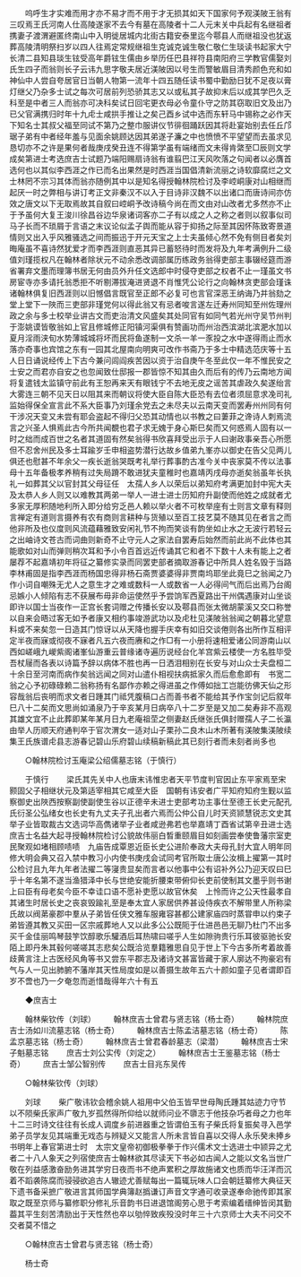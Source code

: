 <!-- { "loadSidebar": true } -->
　　呜呼生才实难而用才亦不易才而不用于才无损其如天下国家何予观渼陂王翁有三叹焉王氏河南人仕高陵遂家不去今有墓在高陵者十二人元末关中兵起有名继祖者携妻子渡渭避匿终南山中入明徙居城内北街古籍安泰里迄今鄠县人而继祖没也犹返葬高陵清明祭扫岁以四人往焉定常规继祖生克诚克诚生敬仁敬仁生琰读书起家大宁长清二县知县琰生铉受高年爵铉生儒由乡举历任巴县祥符县南阳府三学教官儒娶刘氏生四子而翁则长子云讳九思字敬夫居近渼陂因以号生而警敏眉目清秀颜色充和如神仙中人尝自夸居官日当朝人物第一流年十四五随任读书蜀中勤励日犹不足夜以膏灯继父乃杂多士试之每次可居前列恐骄其志又以或私其子故抑末后以成其学巴久乏科至是中者三人而翁亦可决科矣试日回宅更衣母必令童仆守之防其窃取旧文及出乃已父官满携归时年十九虍士咸拱手推让之矣己酉乡试中选而东轩马中锡称之必作天下知名士其叔父福至同试不第乃之整巾服讲仪节徘徊踊跃因其将赴宴始别去任丘邝琚子弟有中者经年羞与见面余姚顾达因其弟遂子濂之中也愤愤不平望望而去虽求见恳切亦不之许是果何者哉庚戌癸丑连不得第学虽有端绪而文未得肯綮至□辰则文学成矣第进士考选庶吉士试题乃端阳赐扇诗翁有谁翦巴江天风吹落之句闻者以必膺首选何也以其似李西涯之作已而名出果然是时西涯当国倡清新流丽之诗软靡腐烂之文士林罔不宗习其体而翁亦随例其中以是知名得授翰林院检讨及李崆峒康对山相继而起厌一时之弊相与讲订考正文非秦汉不以入于目诗非汉魏不以出诸口而唐诗间亦仿效之唐文以下无取焉故其自叙曰崆峒予改诗稿今尚在而文由对山改者尤多然亦不止于予虽何大复王浚川徐昌谷边华泉诸词客亦二子有以成之人之称之者则以叙事似司马子长而不琐屑于言语之末议论似孟子舆而能从容于抑扬之际至其因怀陈致寄景道情则又出入乎风雅骚选之间而振迅于开元天宝之上士夫虽倾心然不免有侧目者矣刘晦庵虽不喜诗然犹爱才而李西涯则直恶其异已蓄怒待时而发将及九年考满例升二级值刘瑾揽权凡在翰林者除状元不动余悉改调部属历练政务翁得吏部主事辍经筵而游省署弃文墨而理簿书居无何由员外升任文选郎中时侵夺吏部之权者不止一瑾虽文书房宦寺亦多请托翁悉拒不听剔滞拔淹进贤退不肖惟凭公论行之向翰林贪吏部会瑾诛诸翰林俱复旧西涯则以旧憾倡言既官至正郎不必复可也言官深恶王纳诲乃并翁劾之堂上堂下一陜而三吏部非瑾党何以得此翁又有忌者唆言遂左迁寿州同知至州佐理州政之余与多士校举业讲古文而吏治清文风盛矣其处同官有如同气若光州守吴节州判于澎姚谟皆敬翁如上官且修城修正阳镇河渠俱有赞画功而州治西滨湖北滨淝水加以夏月淫雨浃旬水势薄城城将坏而民将鱼遂制一文杀一羊一豕投之水中遂得雨止而水落亦奇事也宾馆之东有一园其北屋南向明爽可改作书斋乃于多士中精选范庆等十五人日日诵说经传上下古今兼问闾阎疾苦因以资于治自庚午冬至此仅一年不惟民安之士安之而君亦自安之也忽闻致仕邸报一郡皆惊不知其由久而后有的传乃云南地方闻将复遣钱太监镇守前此有王恕再来天有眼钱宁不去地无皮之谣苦其虐政久矣遂绐言大雾连三朝不见天日以阻其来而朝议将使大臣自陈大臣恐有去位者须屈意求凂司礼监始得保全宣言此不系大臣事乃刘瑾余党去之未尽夫以云南天变而罢寿州州同有何干涉况天变又未尝有耶会盗起不得归父恐其动情也以书教之曰萋菲之谗诗人刺焉流言之兴圣人惧焉此古今所共闻覩也君子求无媿于身心斯巳矣而又何惑焉人固有以一时之绌而成百世之名者其道固有然矣翁得书欣喜拜受出示于人曰谢政事亲吾心所愿但不忍舍州民及多士耳踰岁壬申相盗势潜行达故乡值弟九峯亦以御史在告父见两儿俱还也慰甚不年余父一疾长逝翁哭既考礼举行葬事酌古准今关中丧家莫不传以法事母十五年备极孝养稍有过失局蹐不敢进犹夫童稚时也嘉靖丙戌母亦逝矣翁虽年长执礼一如葬其父以官封其父母征任　太孺人乡人以荣后以弟知府考满更加封中宪大夫及太恭人乡人则又以难教其两弟一举人一进士进士历知府升副使而他姓之成就者尤多家无厚积随地利所入即分给穷乏邑人赖以举火者不可枚举座有士则言文章有释则言禅定有道则言摄养有农有商则言耕种与货殖以至百工技艺莫不随其见在者言之而他非所及也仪度则风流蕴藉雅致安闲礼节不拘而笑谈有韵坐如止水之无波行若轻云之出岫诗文苍古而词曲则新奇不止守元人之家法自罢寿后始然而前此尚不此体也其能歌如对山而弹则稍次耳和予小令百首远近传诵其它和者不下数十人未有能上之者屡荐不起嘉靖初年将征之纂修实录而同罢吏部者摘取游春记中所具人姓名毁于当路李林甫固是指李西涯而杨国忠得非杨石斋贾婆婆得非贾南坞耶坐此竟巳之翁闻之乃作小词自嘲殊无尤人之意生才之难或数科一人或数省一人必得间气而后出焉乃台阁忌嫉小人倾陷有志不获展布毋非命运使然乎予尝饷军西夏路出干州偶遇康对山坐谈即许以国士当夜作一正宫长套词赠之传播长安以及鄠县而张太微胡蒙溪又交口称誉以自来会晤过客无如予者康又相约事竣游武功以及虍杜见渼陂翁翁闻之朝暮北望意料或不来矣忽一日造其门惊讶以从天降也握手庆幸有如旧交谈倦则各出所作互相评定半夜而寐或彻夜不寐者凡五六夜而赓和之作□有一小册将速相爱诸公同游南山以西如嵯峨九嵕紫阁诸峯仙游重云普缘诸寺遍历说经台化羊宫紫云楼使一方名胜毕受吾杖屦而各表以诗篇予辞以病体不胜也再一日洒泪相别在长安与对山众士夫盘桓二十余日至河南而病作矣翁远闻之同对山遣仆相视扶病抵家久而后愈愈即有　书宽二翁之心予初碌碌赖二翁称扬有名鄙作亦赖之得进虽之作傅如拙工岂能彷佛天仙之形容哉翁后丧明而求文者日踵其门祗凭腹稿口占而善书者不能给其予作宝剑记后叙年巳八十二矣而文思尚如涌泉乃于辛亥某月日病卒八十二岁至是又加二矣寿非不高观其雄文宜不止此葬即某年某月日九老庵祖茔之侧妻赵氏继张氏俱封赠孺人子二长瀛由举人历顺天府通判卒于官次渭女一适对山子栗孙二良木山木所著有渼陂集渼陂续集王氏族谱虍县志游春记碧山乐府碧山续稿新稿此其已刻行者而未刻者尚多也 

　　○翰林院检讨玉庵梁公绍儒墓志铭（于慎行） 

　　于慎行 
　　梁氏其先关中人也唐末讳惟忠者天平节度判官因止东平家焉至宋颢固父子相继状元及第适宰相其它咸至大臣　国朝有讳安者广平知府知府生觐以监察御史出陜西按察副使副使生谷以正德辛未进士吏部考功主事仕至德王长史元配孔氏衍圣公弘绪女也长史有九丈夫子孔出者六焉而公仲公自儿时天资颕慧锐志文史其举子业皆取裁古文选词华高儁诸举子业者咸逊弗若也举嘉靖丁酉省试第辛丑进士选庶吉士名益大起寻授翰林院检讨公貌故伟丽白晳重颐眉目如刻画尝奉使鲁藩宗室吏民聚观如堵相顾啧啧　九庙告成覃恩近臣长史公进阶奉政大夫母孔封大宜人明年同修大明会典又召入禁中教习小内使书庚戌会试同考官所取士唐公汝楫上擢第一其时公检讨且九年九年者法擢二等寖贵显矣而言者以他事中公有诏补外公乃迎天叹曰巳乎十年名第不遂当渔猎泽中长与世绝安能折腰束带俯仰长吏前使制其文墨乎则书谢上曰臣有母老矣今臣不幸诖口语不愿补吏愿以故官休矣　上怜而许之公天性最孝自其诸生时居长史之丧哀毁踰礼至是奉太宜人家居供养甚设侍疾衣不解带里人所称梁氏故以阀苐豪郡中羣从子弟皆任侠文雅车服雍容甚都公建家庙四时蒸甞申以约束子弟皆遵其教又买田一区宗戚葬地人又以此多公公既阨于仕进邑邑无聊乃杜门不出多买千金佳丽鸣琴鼓竽饮醇歌乐驩酒后耳热啸曰嗟乎人生如隙驹贵行乐耳彼驱驰长安陌上即丹朱其毂何嗟嗟其志悲矣公既洽览羣籍雅思自见于世上下今古多所考着故善歧黄言注上古医经风角等书又尝东平郡志及诸诗文甚富皆藏于家人廓达不拘豪宕有气与人一见出肺腑不藩岸其天性局度如是以善摄生故年五六十颜如童子见者谓即百岁不啻也乃一夕奄忽而逝惜哉得年六十有五 

　　◆庶吉士 

　　翰林柴钦传（刘球） 
　　翰林庶吉士曾君与贤志铭（杨士奇） 
　　翰林院庶吉士汤如川流墓志铭（杨士奇） 
　　翰林庶吉士陈孟洁墓志铭（杨士奇） 
　　陈孟京墓志铭（杨士奇） 
　　翰林庶吉士曾君春龄墓志（梁潜） 
　　翰林庶吉士宋子魁墓志铭 
　　庶吉士刘公实传（刘定之） 
　　翰林庶吉士王鉴墓志铭（杨士奇） 
　　庶吉士邹公智别传 
　　庶吉士目兆东吴传 

　　○翰林柴钦传（刘球） 

　　刘球 
　　柴广敬讳钦会稽余姚人祖用中父伯玉皆早世母陶氏踵其姑迹力守节以不陨柴氏家声广敬九岁孤然得所仰给以就师问业不隳志于他技杂巧者母之力也年十二三时诗文往往有长成人调度乡前进器重之皆谓伯玉有子柴氏将复振矣寻入邑学弟子员学友见其端重无戏态与辨疑义又能言人所未言皆自喜以交得人永乐癸未捧乡书明年上春官第进士时　太宗文皇帝初御极拳拳于作兴儒术文士选进士中颕异之尤者二十八人象天之列宿使庶吉士翰林欲其尽读天下书必如古闻人之能以文名当世广敬在列益感激奋励务进其学穷日夜而书不绝声累积之厚故施诸文也质而华汪洋而沉着不蹈袭陈腐而骎骎欲追古人辙迹尤善赋每出一篇辄玩味人口会朝廷纂修大典征天下遗书备采摭广敬进言其师国学典簿赵撝谦订声音文字通可收录遂奉命驰传即其家取之既至京师与纂修职分修礼乐音韵书日进退馆阁劳心思于考索编着缙绅皆闵其勤葢其平生刻苦清励出于天性然也卒以劬悴致疾殁没时年三十六京师士大夫不问交不交者莫不惜之 

　　○翰林庶吉士曾君与贤志铭（杨士奇） 

　　杨士奇 
